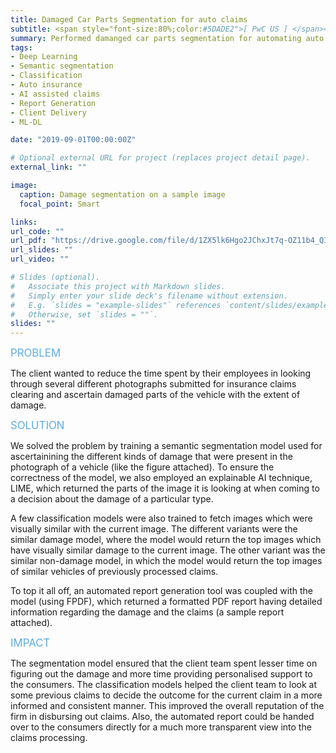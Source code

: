 ```yaml
---
title: Damaged Car Parts Segmentation for auto claims
subtitle: <span style="font-size:80%;color:#5DADE2">[ PwC US ] </span><span style="font-size:80%">Prasang Gupta, <a href="https://www.linkedin.com/in/kyunghalim/" target="_blank">Kyungha Lim</a>, <a href="https://www.linkedin.com/in/ilana-golbin-6167373b/" target="_blank">Ilana Golbin</a></span>
summary: Performed damanged car parts segmentation for automating auto claims with additional features like explainability and automated claim / damage report generation
tags:
- Deep Learning
- Semantic segmentation
- Classification
- Auto insurance
- AI assisted claims
- Report Generation
- Client Delivery
- ML-DL

date: "2019-09-01T00:00:00Z"

# Optional external URL for project (replaces project detail page).
external_link: ""

image:
  caption: Damage segmentation on a sample image
  focal_point: Smart

links:
url_code: ""
url_pdf: "https://drive.google.com/file/d/1ZX5lk6Hgo2JChxJt7q-OZ11b4_QIRAC2/view?usp=sharing"
url_slides: ""
url_video: ""

# Slides (optional).
#   Associate this project with Markdown slides.
#   Simply enter your slide deck's filename without extension.
#   E.g. `slides = "example-slides"` references `content/slides/example-slides.md`.
#   Otherwise, set `slides = ""`.
slides: ""
---
```


<span style="color:#5DADE2;font-style:bold;font-size:120%">PROBLEM</span>

The client wanted to reduce the time spent by their employees in looking through several different photographs submitted for insurance claims clearing and ascertain damaged parts of the vehicle with the extent of damage.

<span style="color:#5DADE2;font-style:bold;font-size:120%">SOLUTION</span>

We solved the problem by training a semantic segmentation model used for ascertainining the different kinds of damage that were present in the photograph of a vehicle (like the figure attached). To ensure the correctness of the model, we also employed an explainable AI technique, LIME, which returned the parts of the image it is looking at when coming to a decision about the damage of a particular type.

A few classification models were also trained to fetch images which were visually similar with the current image. The different variants were the similar damage model, where the model would return the top images which have visually similar damage to the current image. The other variant was the similar non-damage model, in which the model would return the top images of similar vehicles of previously processed claims.

To top it all off, an automated report generation tool was coupled with the model (using FPDF), which returned a formatted PDF report having detailed information regarding the damage and the claims (a sample report attached).

<span style="color:#5DADE2;font-style:bold;font-size:120%">IMPACT</span>

The segmentation model ensured that the client team spent lesser time on figuring out the damage and more time providing personalised support to the consumers. The classification models helped the client team to look at some previous claims to decide the outcome for the current claim in a more informed and consistent manner. This improved the overall reputation of the firm in disbursing out claims. Also, the automated report could be handed over to the consumers directly for a much more transparent view into the claims processing.